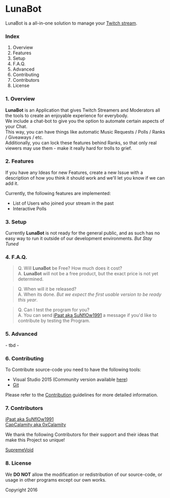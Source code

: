 # LunaBot

LunaBot is a all-in-one solution to manage your [Twitch stream](https://twitch.tv).

### Index
  1. Overview
  2. Features
  3. Setup
  4. F.A.Q.
  5. Advanced
  6. Contributing
  7. Contributors
  8. License

### 1. Overview

**LunaBot** is an Application that gives Twitch Streamers and Moderators all the tools to create an enjoyable experience for everybody.  
We include a chat-bot to give you the option to automate certain aspects of your Chat.  
This way, you can have things like automatic Music Requests / Polls / Ranks / Giveaways / etc.  
Additionally, you can lock these features behind Ranks, so that only real viewers may use them - make it really hard for trolls to grief.

### 2. Features

If you have any Ideas for new Features, create a new Issue with a description of how you think it should work and we'll let you know if we can add it.

Currently, the following features are implemented:
  - List of Users who joined your stream in the past
  - Interactive Polls

### 3. Setup

Currently **LunaBot** is not ready for the general public, and as such has no easy way to run it outside of our development environments. *But Stay Tuned*

### 4. F.A.Q.

> Q. Will **LunaBot** be Free? How much does it cost?  
> A. **LunaBot** will not be a free product, but the exact price is not yet determined.

> Q. When will it be released?  
> A. When its done. *But we expect the first usable version to be ready this year*.

> Q. Can I test the program for you?  
> A. You can send [iPaat aka SuNflOw1991](https://github.com/SuNflOw1991) a message if you'd like to contribute by testing the Program.


### 5. Advanced

\- tbd -

### 6. Contributing

To Contribute source-code you need to have the following tools:
 - Visual Studio 2015 (Community version available [here](https://www.visualstudio.com/en-us/products/visual-studio-community-vs.aspx))
 - [Git](https://git-scm.com/)

Please refer to the [Contribution](https://github.com/SuNflOw1991/iBot/blob/develop/CONTRIBUTION.md) guidelines for more detailed information.



### 7. Contributors

[iPaat aka SuNflOw1991](https://github.com/SuNflOw1991)  
[CapCalamity aka 0xCalamity](https://github.com/CapCalamity)  

We thank the following Contributors for their support and their ideas that make this Project so unique!

[SupremeVoid](https://github.com/SupremeVoid)

### 8. License

We **DO NOT** allow the modification or redistribution of our source-code, or usage in other programs except our own works.

Copyright 2016
